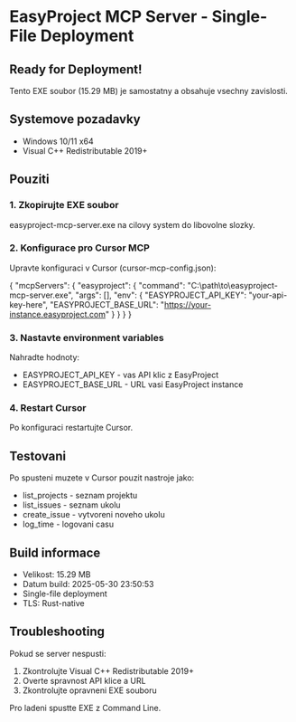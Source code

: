 ﻿# EasyProject MCP Server - Single-File Deployment

## Ready for Deployment!

Tento EXE soubor (15.29 MB) je samostatny a obsahuje vsechny zavislosti.

## Systemove pozadavky
- Windows 10/11 x64
- Visual C++ Redistributable 2019+

## Pouziti

### 1. Zkopirujte EXE soubor
easyproject-mcp-server.exe
na cilovy system do libovolne slozky.

### 2. Konfigurace pro Cursor MCP

Upravte konfiguraci v Cursor (cursor-mcp-config.json):

{
  "mcpServers": {
    "easyproject": {
      "command": "C:\\path\\to\\easyproject-mcp-server.exe",
      "args": [],
      "env": {
        "EASYPROJECT_API_KEY": "your-api-key-here",
        "EASYPROJECT_BASE_URL": "https://your-instance.easyproject.com"
      }
    }
  }
}

### 3. Nastavte environment variables

Nahradte hodnoty:
- EASYPROJECT_API_KEY - vas API klic z EasyProject
- EASYPROJECT_BASE_URL - URL vasi EasyProject instance

### 4. Restart Cursor

Po konfiguraci restartujte Cursor.

## Testovani

Po spusteni muzete v Cursor pouzit nastroje jako:
- list_projects - seznam projektu
- list_issues - seznam ukolu
- create_issue - vytvoreni noveho ukolu
- log_time - logovani casu

## Build informace
- Velikost: 15.29 MB
- Datum build: 2025-05-30 23:50:53
- Single-file deployment
- TLS: Rust-native

## Troubleshooting

Pokud se server nespusti:
1. Zkontrolujte Visual C++ Redistributable 2019+
2. Overte spravnost API klice a URL
3. Zkontrolujte opravneni EXE souboru

Pro ladeni spustte EXE z Command Line.
